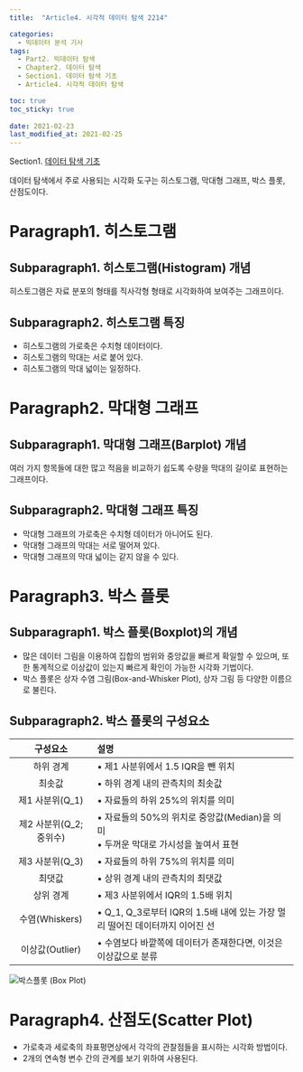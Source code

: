 ```yaml
---
title:  "Article4. 시각적 데이터 탐색 2214"

categories:
  - 빅데이터 분석 기사
tags: 
  - Part2. 빅데이터 탐색
  - Chapter2. 데이터 탐색
  - Section1. 데이터 탐색 기초
  - Article4. 시각적 데이터 탐색

toc: true
toc_sticky: true
 
date: 2021-02-23
last_modified_at: 2021-02-25
---
```


Section1. [데이터 탐색 기초]()

데이터 탐색에서 주로 사용되는 시각화 도구는 히스토그램, 막대형 그래프, 박스 플롯, 산점도이다.

# Paragraph1. 히스토그램

## Subparagraph1. 히스토그램(Histogram) 개념

히스토그램은 자료 분포의 형태를 직사각형 형태로 시각화하여 보여주는 그래프이다.

## Subparagraph2. 히스토그램 특징

- 히스토그램의 가로축은 수치형 데이터이다.
- 히스토그램의 막대는 서로 붙어 있다.
- 히스토그램의 막대 넓이는 일정하다.

# Paragraph2. 막대형 그래프

## Subparagraph1. 막대형 그래프(Barplot) 개념

여러 가지 항목들에 대한 많고 적음을 비교하기 쉽도록 수량을 막대의 길이로 표현하는 그래프이다.

## Subparagraph2. 막대형 그래프 특징

- 막대형 그래프의 가로축은 수치형 데이터가 아니어도 된다.
- 막대형 그래프의 막대는 서로 떨어져 있다.
- 막대형 그래프의 막대 넓이는 같지 않을 수 있다.

# Paragraph3. 박스 플롯

## Subparagraph1. 박스 플롯(Boxplot)의 개념

- 많은 데이터 그림을 이용하여 집합의 범위와 중앙값을 빠르게 확일할 수 있으며, 또한 통계적으로 이상값이 있는지 빠르게 확인이 가능한 시각화 기법이다.
- 박스 플롯은 상자 수염 그림(Box-and-Whisker Plot), 상자 그림 등 다양한 이름으로 불린다.

## Subparagraph2. 박스 플롯의 구성요소

|        구성요소         | 설명                                                         |
| :---------------------: | :----------------------------------------------------------- |
|        하위 경계        | • 제1 사분위에서 1.5 IQR을 뺀 위치                           |
|         최솟값          | • 하위 경계 내의 관측치의 최솟값                             |
|     제1 사분위(Q_1)     | • 자료들의 하위 25%의 위치를 의미                            |
| 제2 사분위(Q_2; 중위수) | • 자료들의 50%의 위치로 중앙값(Median)을 의미<br />• 두꺼운 막대로 가시성을 높여서 표현 |
|     제3 사분위(Q_3)     | • 자료들의 하위 75%의 위치를 의미                            |
|         최댓값          | • 상위 경계 내의 관측치의 최댓값                             |
|        상위 경계        | • 제3 사분위에서 IQR의 1.5배 위치                            |
|     수염(Whiskers)      | • Q_1, Q_3로부터 IQR의 1.5배 내에 있는 가장 멀리 떨어진 데이터까지 이어진 선 |
|     이상값(Outlier)     | • 수염보다 바깥쪽에 데이터가 존재한다면, 이것은 이상값으로 분류 |

![박스플롯 (Box Plot)](https://blog.kakaocdn.net/dn/c9MeBt/btqyCLKiQ1z/hw9rIKHl3PyWF01JzyawzK/img.png)

# Paragraph4. 산점도(Scatter Plot)

- 가로축과 세로축의 좌표평면상에서 각각의 관찰점들을 표시하는 시각화 방법이다.
- 2개의 연속형 변수 간의 관계를 보기 위하여 사용된다.

